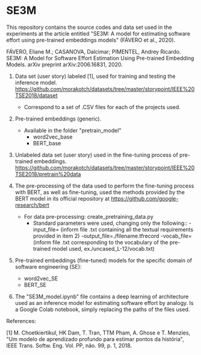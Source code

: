 # SE3M
This repository contains the source codes and data set used in the experiments at the article entitled "SE3M: A model for estimating software effort using pre-trained embeddings models" (FÁVERO et al., 2020).

FÁVERO, Eliane M.; CASANOVA, Dalcimar; PIMENTEL, Andrey Ricardo. SE3M: A Model for Software Effort Estimation Using Pre-trained Embedding Models. arXiv preprint arXiv:2006.16831, 2020.


1. Data set (user story) labeled [1], used for training and testing the inference model.
   https://github.com/morakotch/datasets/tree/master/storypoint/IEEE%20TSE2018/dataset
   
   - Correspond to a set of .CSV files for each of the projects used.

2. Pre-trained embeddings (generic). 
   - Available in the folder "pretrain_model"
     - word2vec_base
     - BERT_base

3. Unlabeled data set (user story) used in the fine-tuning process of pre-trained embeddings.
      https://github.com/morakotch/datasets/tree/master/storypoint/IEEE%20TSE2018/pretrain%20data

4. The pre-processing of the data used to perform the fine-tuning process with BERT, as well as fine-tuning, used the methods provided by the BERT model in its official repository at https://github.com/google-research/bert 
   - For data pre-processing: create_pretraining_data.py 
      - Standard parameters were used, changing only the following::
         -input_file= (inform file .txt containing all the textual requirements provided in item 2)
         -output_file=./filename.tfrecord 
         -vocab_file= (inform file .txt corresponding to the vocabulary of the pre-trained model used, ex./uncased_L-12/vocab.txt) 


4. Pre-trained embeddings (fine-tuned) models for the specific domain of software engineering (SE):
   - word2vec_SE
   - BERT_SE

5. The "SE3M_model.ipynb" file contains a deep learning of architecture used as an inference model for estimating software effort by analogy. Is a Google Colab notebook, simply replacing the paths of the files used.


References:

[1] M. Choetkiertikul, HK Dam, T. Tran, TTM Pham, A. Ghose e T. Menzies, "Um modelo de aprendizado profundo para estimar pontos da história", IEEE Trans. Softw. Eng. Vol. PP, não. 99, p. 1, 2018.





















